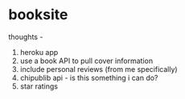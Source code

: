# booksite

thoughts - 
1. heroku app 
2. use a book API to pull cover information 
3. include personal reviews (from me specifically) 
4. chipublib api - is this something i can do? 
5. star ratings
